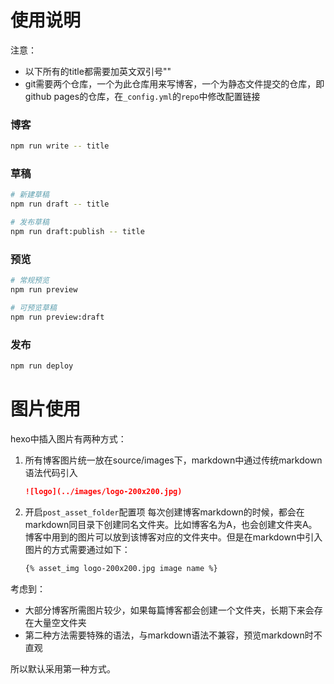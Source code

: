 # 使用说明

注意：
- 以下所有的title都需要加英文双引号""
- git需要两个仓库，一个为此仓库用来写博客，一个为静态文件提交的仓库，即github pages的仓库，在`_config.yml`的`repo`中修改配置链接

### 博客
``` bash
npm run write -- title
```

### 草稿
``` bash
# 新建草稿
npm run draft -- title

# 发布草稿
npm run draft:publish -- title
```

### 预览
``` bash
# 常规预览
npm run preview

# 可预览草稿
npm run preview:draft
```

### 发布
``` bash
npm run deploy
```


# 图片使用
hexo中插入图片有两种方式：
1. 所有博客图片统一放在source/images下，markdown中通过传统markdown语法代码引入
   ``` markdown
   ![logo](../images/logo-200x200.jpg)
   ```
2. 开启`post_asset_folder`配置项
   每次创建博客markdown的时候，都会在markdown同目录下创建同名文件夹。比如博客名为A，也会创建文件夹A。
   博客中用到的图片可以放到该博客对应的文件夹中。但是在markdown中引入图片的方式需要通过如下：
   ``` markdown
   {% asset_img logo-200x200.jpg image name %}
   ```

考虑到：
- 大部分博客所需图片较少，如果每篇博客都会创建一个文件夹，长期下来会存在大量空文件夹
- 第二种方法需要特殊的语法，与markdown语法不兼容，预览markdown时不直观

所以默认采用第一种方式。
